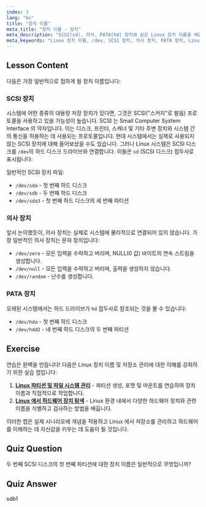 ```yaml
---
index: 3
lang: "ko"
title: "장치 이름"
meta_title: "장치 이름 - 장치"
meta_description: "SCSI(sd), 의사, PATA(hd) 장치와 같은 Linux 장치 이름을 배웁니다. 이 초보자 친화적인 가이드에서 /dev/sda, /dev/null 등을 이해하세요."
meta_keywords: "Linux 장치 이름, /dev, SCSI 장치, 의사 장치, PATA 장치, Linux 튜토리얼, 초보자 Linux, 장치 파일"
---
```


## Lesson Content

다음은 가장 일반적으로 접하게 될 장치 이름입니다:

### SCSI 장치

시스템에 어떤 종류의 대용량 저장 장치가 있다면, 그것은 SCSI("스커지"로 발음) 프로토콜을 사용하고 있을 가능성이 높습니다. SCSI 는 Small Computer System Interface 의 약자입니다. 이는 디스크, 프린터, 스캐너 및 기타 주변 장치와 시스템 간의 통신을 허용하는 데 사용되는 프로토콜입니다. 현대 시스템에서는 실제로 사용되지 않는 SCSI 장치에 대해 들어보셨을 수도 있습니다. 그러나 Linux 시스템은 SCSI 디스크를 `/dev`의 하드 디스크 드라이브와 연결합니다. 이들은 `sd` (SCSI 디스크) 접두사로 표시됩니다:

일반적인 SCSI 장치 파일:

- `/dev/sda` - 첫 번째 하드 디스크
- `/dev/sdb` - 두 번째 하드 디스크
- `/dev/sda3` - 첫 번째 하드 디스크의 세 번째 파티션

### 의사 장치

앞서 논의했듯이, 의사 장치는 실제로 시스템에 물리적으로 연결되어 있지 않습니다. 가장 일반적인 의사 장치는 문자 장치입니다:

- `/dev/zero` - 모든 입력을 수락하고 버리며, NULL(0 값) 바이트의 연속 스트림을 생성합니다.
- `/dev/null` - 모든 입력을 수락하고 버리며, 출력을 생성하지 않습니다.
- `/dev/random` - 난수를 생성합니다.

### PATA 장치

오래된 시스템에서는 하드 드라이브가 `hd` 접두사로 참조되는 것을 볼 수 있습니다:

- `/dev/hda` - 첫 번째 하드 디스크
- `/dev/hdd2` - 네 번째 하드 디스크의 두 번째 파티션

## Exercise

연습은 완벽을 만듭니다! 다음은 Linux 장치 이름 및 저장소 관리에 대한 이해를 강화하기 위한 실습 랩입니다:

1. **[Linux 파티션 및 파일 시스템 관리](https://labex.io/ko/labs/comptia-manage-linux-partitions-and-filesystems-590845)** - 파티션 생성, 포맷 및 마운트를 연습하여 장치 이름과 직접적으로 작업합니다.
2. **[Linux 에서 하드웨어 장치 탐색](https://labex.io/ko/labs/comptia-explore-hardware-devices-in-linux-590861)** - Linux 환경 내에서 다양한 하드웨어 장치와 관련 이름을 식별하고 검사하는 방법을 배웁니다.

이러한 랩은 실제 시나리오에 개념을 적용하고 Linux 에서 저장소를 관리하고 하드웨어를 이해하는 데 자신감을 키우는 데 도움이 될 것입니다.

## Quiz Question

두 번째 SCSI 디스크의 첫 번째 파티션에 대한 장치 이름은 일반적으로 무엇입니까?

## Quiz Answer

sdb1
